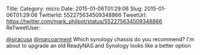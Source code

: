 Title: 
Category: micro
Date: 2015-01-06T01:29:06
Slug: 2015-01-06T01:29:06
TwitterId: 552275634509348866
TweetUrl: https://twitter.com/mark_philpot/status/552275634509348866
ReTweetUser: 

[@siracusa](https://twitter.com/siracusa) [@marcoarment](https://twitter.com/marcoarment) Which synology chassis do you recommend? I'm about to upgrade an old ReadyNAS and Synology looks like a better option